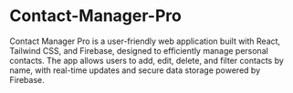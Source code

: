 # Contact-Manager-Pro
Contact Manager Pro is a user-friendly web application built with React, Tailwind CSS, and Firebase, designed to efficiently manage personal contacts. The app allows users to add, edit, delete, and filter contacts by name, with real-time updates and secure data storage powered by Firebase.
